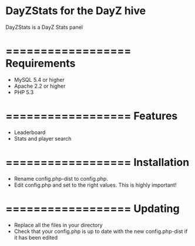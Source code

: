 DayZStats for the DayZ hive
==================

DayZStats is a DayZ Stats panel

==================
Requirements
==================
- MySQL 5.4 or higher
- Apache 2.2 or higher
- PHP 5.3 

==================
Features
==================

- Leaderboard
- Stats and player search

==================
Installation
==================
- Rename config.php-dist to config.php.
- Edit config.php and set to the right values. This is highly important!

==================
Updating
==================
- Replace all the files in your directory
- Check that your config.php is up to date with the new config.php-dist if it has been edited
